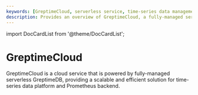 ```yaml
---
keywords: [GreptimeCloud, serverless service, time-series data management, Prometheus backend, scalable solution]
description: Provides an overview of GreptimeCloud, a fully-managed serverless GreptimeDB service for scalable and efficient time-series data management.
---
```


import DocCardList from '@theme/DocCardList';

# GreptimeCloud

GreptimeCloud is a cloud service that is powered by fully-managed serverless GreptimeDB, providing a scalable and efficient solution for time-series data platform and Prometheus backend.

<DocCardList />
